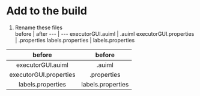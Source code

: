 # Add to the build
1. Rename these files  
before | after
--- | ---
executorGUI.auiml | <name>.auiml
executorGUI.properties | <name>.properties 
labels.properties | labels<name>.properties


| before | before |
|:---:|:---:|
| executorGUI.auiml | <name>.auiml |
| executorGUI.properties | <name>.properties  |
| labels.properties | labels<name>.properties |